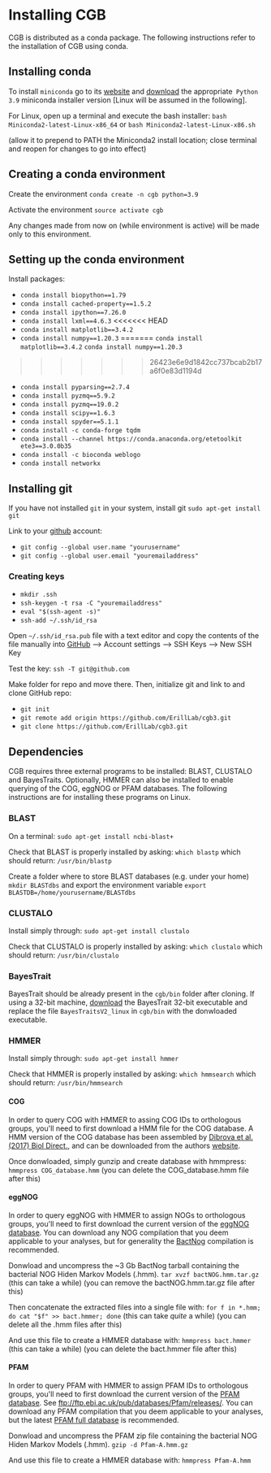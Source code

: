 # Installing CGB

CGB is distributed as a conda package. The following instructions refer to the installation of CGB using conda.

## Installing conda
To install `miniconda` go to its [website](https://conda.io/docs/user-guide/install/index.html) and [download](https://conda.io/miniconda.html) the appropriate` Python 3.9` miniconda installer version [Linux will be assumed in the following].

For Linux, open up a terminal and execute the bash installer:
`bash Miniconda2-latest-Linux-x86_64`
or
`bash Miniconda2-latest-Linux-x86.sh`

(allow it to prepend to PATH the Miniconda2 install location; close terminal and reopen for changes to go into effect)

## Creating a conda environment
Create the environment
`conda create -n cgb python=3.9`

Activate the environment
`source activate cgb`

Any changes made from now on (while environment is active) will be made only to this environment.

## Setting up the conda environment
Install packages:
- `conda install biopython==1.79`
- `conda install cached-property==1.5.2`
- `conda install ipython==7.26.0`
- `conda install lxml==4.6.3`
<<<<<<< HEAD
- `conda install matplotlib==3.4.2`
- `conda install numpy==1.20.3`
=======
  `conda install matplotlib==3.4.2`
  `conda install numpy==1.20.3`
>>>>>>> 26423e6e9d1842cc737bcab2b17a6f0e83d1194d
- `conda install pyparsing==2.7.4`
- `conda install pyzmq==5.9.2`
- `conda install pyzmq==19.0.2`
- `conda install scipy==1.6.3`
- `conda install spyder==5.1.1`
- `conda install -c conda-forge tqdm`
- `conda install --channel https://conda.anaconda.org/etetoolkit ete3==3.0.0b35`
- `conda install -c bioconda weblogo`
- `conda install networkx`

## Installing git
If you have not installed `git` in your system, install git
`sudo apt-get install git`

Link to your [github](http://www.github.com) account:
- `git config --global user.name "yourusername"`
- `git config --global user.email "youremailaddress"`


### Creating keys
- `mkdir .ssh`
- `ssh-keygen -t rsa -C "youremailaddress"`
- `eval "$(ssh-agent -s)"`
- `ssh-add ~/.ssh/id_rsa`

Open `~/.ssh/id_rsa.pub` file with a text editor and copy the contents of the file manually into [GitHub](https://github.com/settings/keys) --> Account settings --> SSH Keys --> New SSH Key

Test the key:
`ssh -T git@github.com`

Make folder for repo and move there. Then, initialize git and link to and clone GitHub repo:
- `git init`
- `git remote add origin https://github.com/ErillLab/cgb3.git`
- `git clone https://github.com/ErillLab/cgb3.git`

## Dependencies
CGB requires three external programs to be installed: BLAST, CLUSTALO and BayesTraits. Optionally, HMMER can also be installed to enable querying of the COG, eggNOG or PFAM databases. The following instructions are for installing these programs on Linux.

### BLAST
On a terminal:
`sudo apt-get install ncbi-blast+`

Check that BLAST is properly installed by asking:
`which blastp`
which should return:
`/usr/bin/blastp`

Create a folder where to store BLAST databases (e.g. under your home)
`mkdir BLASTdbs`
and export the environment variable
`export BLASTDB=/home/yourusername/BLASTdbs`

### CLUSTALO
Install simply through:
`sudo apt-get install clustalo`

Check that CLUSTALO is properly installed by asking:
`which clustalo`
which should return:
`/usr/bin/clustalo`

### BayesTrait
BayesTrait should be already present in the `cgb/bin` folder after cloning. If using a 32-bit machine, [download](http://www.evolution.rdg.ac.uk/BayesTraitsV2Beta.html) the BayesTrait 32-bit executable and replace the file `BayesTraitsV2_linux` in `cgb/bin` with the donwloaded executable.

### HMMER
Install simply through:
`sudo apt-get install hmmer`

Check that HMMER is properly installed by asking:
`which hmmsearch`
which should return:
`/usr/bin/hmmsearch`

#### COG
In order to query COG with HMMER to assing COG IDs to orthologous groups, you'll need to first download a HMM file for the COG database. A HMM version of the COG database has been assembled by [Dibrova et al. (2017)  Biol Direct.](https://www.ncbi.nlm.nih.gov/pmc/articles/PMC5706428/), and can be downloaded from the authors [website](https://depo.msu.ru/public/request_hmm_data/hmm.zip).

Once donwloaded, simply gunzip and create database with hmmpress:
`hmmpress COG_database.hmm`
(you can delete the COG_database.hmm file after this)

#### eggNOG
In order to query eggNOG with HMMER to assign NOGs to orthologous groups, you'll need to first download the current version of the [eggNOG database](http://eggnogdb.embl.de/#/app/downloads). You can download any NOG compilation that you deem applicable to your analyses, but for generality the [BactNog](http://eggnogdb.embl.de/download/eggnog_4.5/data/bactNOG/bactNOG.hmm.tar.gz) compilation is recommended.

Donwload and uncompress the ~3 Gb BactNog tarball containing the bacterial NOG Hiden Markov Models (.hmm).
`tar xvzf bactNOG.hmm.tar.gz`
(this can take a while)
(you can remove the bactNOG.hmm.tar.gz file after this)

Then concatenate the extracted files into a single file with:
`for f in *.hmm; do cat "$f" >> bact.hmmer; done`
(this can take _quite_ a while)
(you can delete all  the .hmm files after this)

And use this file to create a HMMER database with:
`hmmpress bact.hmmer`
(this can take a while)
(you can delete the bact.hmmer file after this)

#### PFAM
In order to query PFAM with HMMER to assign PFAM IDs to orthologous groups, you'll need to first download the current version of the [PFAM database](ftp://ftp.ebi.ac.uk/pub/databases/Pfam/releases/). See ftp://ftp.ebi.ac.uk/pub/databases/Pfam/releases/. You can download any PFAM compilation that you deem applicable to your analyses, but the latest [PFAM full database](ftp://ftp.ebi.ac.uk/pub/databases/Pfam/releases/Pfam32.0/Pfam-A.hmm.gz) is recommended.

Donwload and uncompress the PFAM zip file containing the bacterial NOG Hiden Markov Models (.hmm).
`gzip -d Pfam-A.hmm.gz`

And use this file to create a HMMER database with:
`hmmpress Pfam-A.hmm`
